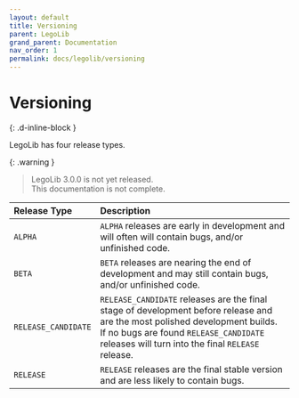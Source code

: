 ```yaml
---
layout: default
title: Versioning
parent: LegoLib
grand_parent: Documentation
nav_order: 1
permalink: docs/legolib/versioning
---
```

# Versioning  
{: .d-inline-block }  

LegoLib has four release types.  

{: .warning }  
> LegoLib 3.0.0 is not yet released.  
> This documentation is not complete.  

| Release Type        | Description                                                                                                                                                                                                                |  
|:--------------------|:---------------------------------------------------------------------------------------------------------------------------------------------------------------------------------------------------------------------------|  
| `ALPHA`             | `ALPHA` releases are early in development and will often will contain bugs, and/or unfinished code.                                                                                                                        |  
| `BETA`              | `BETA` releases are nearing the end of development and may still contain bugs, and/or unfinished code.                                                                                                                     |  
| `RELEASE_CANDIDATE` | `RELEASE_CANDIDATE` releases are the final stage of development before release and are the most polished development builds. If no bugs are found `RELEASE_CANDIDATE` releases will turn into the final `RELEASE` release. |  
| `RELEASE`           | `RELEASE` releases are the final stable version and are less likely to contain bugs.                                                                                                                                       |  